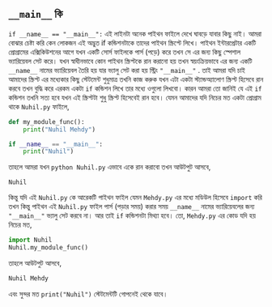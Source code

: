 ## `__main__` কি  

`if __name__ == "__main__":`
এই লাইনটা অনেক পাইথন ফাইলে দেখে ঘাবড়ে যাবার কিছু নাই। আমরা বোঝার চেষ্টা করি কেন লোকজন এই অদ্ভুত if কন্ডিশনটাকে তাদের পাইথন স্ক্রিপ্টে লিখে।
পাইথন ইন্টারপ্রেটার একটি প্রোগ্রামের এক্সিকিউশনের আগে যখন একটি সোর্স ফাইলকে পার্স (পড়ে) করে তখন সে এর জন্য কিছু স্পেশাল ভ্যারিয়েবল সেট করে। যখন স্বাধীনভাবে কোন পাইথন স্ক্রিপ্টকে রান করানো হয় তখন স্বয়ংক্রিয়ভাবে এর জন্য একটি `__name__` নামের ভ্যারিয়েবল তৈরি হয় যার ভ্যালু সেট করা হয় স্ট্রিং `"__main__"` .
তাই আমরা যদি চাই আমাদের স্ক্রিপ্ট এর মধ্যেকার কিছু স্টেটমেন্ট শুধুমাত্র তখনি কাজ করুক যখন এটা একটা স্ট্যান্ডঅ্যালোণ স্ক্রিপ্ট হিসেবে রান করবে তখন বুদ্ধি করে এরকম একটা `if` কন্ডিশন লিখে তার মধ্যে ওগুলো লিখবো। কারন আমরা তো জানিই যে এই `if` কন্ডিশন তখনি সত্য হবে যখন এই স্ক্রিপ্টটা শুধু স্ক্রিপ্ট হিসেবেই রান হবে।
যেমন আমাদের যদি নিচের মত একটা প্রোগ্রাম থাকে `Nuhil.py` ফাইলে,

```python
def my_module_func():
    print("Nuhil Mehdy")

if __name__ == "__main__":
    print("Nuhil")
```  

তাহলে আমরা যখন `python Nuhil.py` এভাবে একে রান করাবো তখন আউটপুট আসবে,  

`Nuhil`  

কিন্তু যদি এই `Nuhil.py` কে আরেকটি পাইথন ফাইল যেমন `Mehdy.py` এর মধ্যে মডিউল হিসেবে `import` করি তখন কিন্তু পাইথন এই `Nuhil.py` ফাইল পার্স (পড়ার সময়) করার সময় `__name__` নামের ভ্যারিয়েবলের জন্য `"__main__"` ভ্যালু সেট করবে না। আর তাই `if` কন্ডিশনটা মিথ্যা হবে। তো, `Mehdy.py` এর কোড যদি হয় নিচের মত,

```python
import Nuhil
Nuhil.my_module_func()
```  
তাহলে আউটপুট আসবে,  

```python
Nuhil Mehdy
```  

এবং সুন্দর মত `print("Nuhil")` স্টেটমেন্টটি গোপনেই থেকে যাবে। 